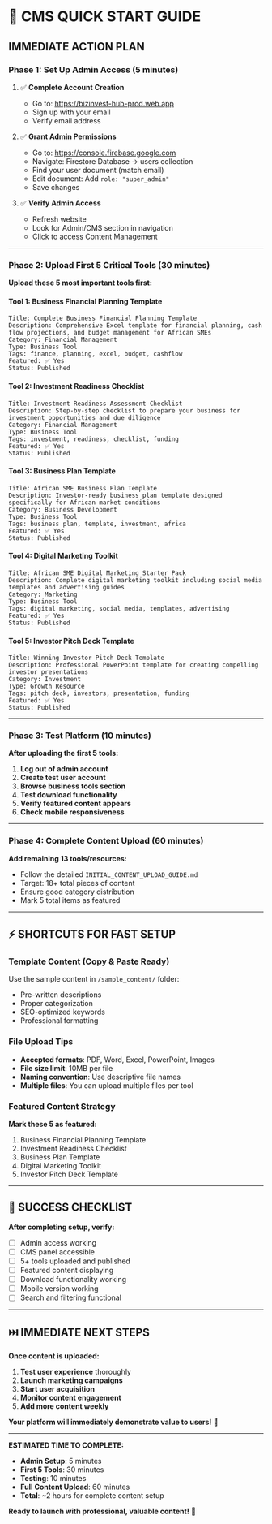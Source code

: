 # 🚀 CMS QUICK START GUIDE

## **IMMEDIATE ACTION PLAN**

### **Phase 1: Set Up Admin Access (5 minutes)**
1. ✅ **Complete Account Creation**
   - Go to: https://bizinvest-hub-prod.web.app
   - Sign up with your email
   - Verify email address

2. ✅ **Grant Admin Permissions**
   - Go to: https://console.firebase.google.com
   - Navigate: Firestore Database → users collection
   - Find your user document (match email)
   - Edit document: Add `role: "super_admin"`
   - Save changes

3. ✅ **Verify Admin Access**
   - Refresh website
   - Look for Admin/CMS section in navigation
   - Click to access Content Management

---

### **Phase 2: Upload First 5 Critical Tools (30 minutes)**

**Upload these 5 most important tools first:**

#### **Tool 1: Business Financial Planning Template**
```
Title: Complete Business Financial Planning Template
Description: Comprehensive Excel template for financial planning, cash flow projections, and budget management for African SMEs
Category: Financial Management
Type: Business Tool
Tags: finance, planning, excel, budget, cashflow
Featured: ✅ Yes
Status: Published
```

#### **Tool 2: Investment Readiness Checklist** 
```
Title: Investment Readiness Assessment Checklist
Description: Step-by-step checklist to prepare your business for investment opportunities and due diligence
Category: Financial Management  
Type: Business Tool
Tags: investment, readiness, checklist, funding
Featured: ✅ Yes
Status: Published
```

#### **Tool 3: Business Plan Template**
```
Title: African SME Business Plan Template
Description: Investor-ready business plan template designed specifically for African market conditions
Category: Business Development
Type: Business Tool  
Tags: business plan, template, investment, africa
Featured: ✅ Yes
Status: Published
```

#### **Tool 4: Digital Marketing Toolkit**
```
Title: African SME Digital Marketing Starter Pack
Description: Complete digital marketing toolkit including social media templates and advertising guides
Category: Marketing
Type: Business Tool
Tags: digital marketing, social media, templates, advertising  
Featured: ✅ Yes
Status: Published
```

#### **Tool 5: Investor Pitch Deck Template**
```
Title: Winning Investor Pitch Deck Template
Description: Professional PowerPoint template for creating compelling investor presentations
Category: Investment
Type: Growth Resource
Tags: pitch deck, investors, presentation, funding
Featured: ✅ Yes  
Status: Published
```

---

### **Phase 3: Test Platform (10 minutes)**

**After uploading the first 5 tools:**

1. **Log out of admin account**
2. **Create test user account** 
3. **Browse business tools section**
4. **Test download functionality**
5. **Verify featured content appears**
6. **Check mobile responsiveness**

---

### **Phase 4: Complete Content Upload (60 minutes)**

**Add remaining 13 tools/resources:**
- Follow the detailed `INITIAL_CONTENT_UPLOAD_GUIDE.md`
- Target: 18+ total pieces of content
- Ensure good category distribution
- Mark 5 total items as featured

---

## **⚡ SHORTCUTS FOR FAST SETUP**

### **Template Content (Copy & Paste Ready)**
Use the sample content in `/sample_content/` folder:
- Pre-written descriptions
- Proper categorization
- SEO-optimized keywords
- Professional formatting

### **File Upload Tips**
- **Accepted formats**: PDF, Word, Excel, PowerPoint, Images
- **File size limit**: 10MB per file
- **Naming convention**: Use descriptive file names
- **Multiple files**: You can upload multiple files per tool

### **Featured Content Strategy**
**Mark these 5 as featured:**
1. Business Financial Planning Template
2. Investment Readiness Checklist  
3. Business Plan Template
4. Digital Marketing Toolkit
5. Investor Pitch Deck Template

---

## **🎯 SUCCESS CHECKLIST**

**After completing setup, verify:**
- [ ] Admin access working
- [ ] CMS panel accessible  
- [ ] 5+ tools uploaded and published
- [ ] Featured content displaying
- [ ] Download functionality working
- [ ] Mobile version working
- [ ] Search and filtering functional

---

## **⏭️ IMMEDIATE NEXT STEPS**

**Once content is uploaded:**
1. **Test user experience** thoroughly
2. **Launch marketing campaigns** 
3. **Start user acquisition**
4. **Monitor content engagement**
5. **Add more content weekly**

**Your platform will immediately demonstrate value to users!** 🚀

---

**ESTIMATED TIME TO COMPLETE:**
- **Admin Setup**: 5 minutes
- **First 5 Tools**: 30 minutes  
- **Testing**: 10 minutes
- **Full Content Upload**: 60 minutes
- **Total**: ~2 hours for complete content setup

**Ready to launch with professional, valuable content!** 💪